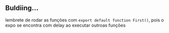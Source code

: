 ## Buldiing...

lembrete de rodar as funções com `export default function First()`, pois o expo se encontra com delay ao executar outroas funções